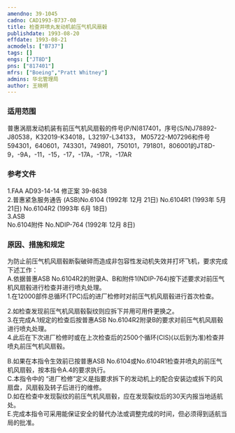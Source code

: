 ```yaml
---
amendno: 39-1045  
cadno: CAD1993-B737-08  
title: 检查并喷丸发动机前压气机风扇毂  
publishdate: 1993-08-20  
effdate: 1993-08-21  
acmodels: ["B737"]  
tags: []  
engs: ["JT8D"]  
pns: ["817401"]  
mfrs: ["Boeing","Pratt Whitney"]  
admins: 华北管理局  
author: 王晓明  
---
```

  
### 适用范围  
普惠涡扇发动机装有前压气机风扇毂的件号(P/N)817401，序号(S/N)J78892-J80538，K32019-K34018，L32197-L34133， M05722-M07296和件号594301，640601，743301，749801，750101，791801，806001的JT8D-9，-9A，-11，-15，-17，-17A，-17R，-17AR  
  
<!--more-->  
### 参考文件  
  1.FAA AD93-14-14 修正案 39-8638  
  2.普惠紧急服务通告 (ASB)No.6104 (1992年 12月 21日) No.6104R1 (1993年 5月 21日) No.6104R2 (1993年 6月 18日)  
  3.ASB  
No.6104附件 No.NDIP-764 (1992年 12月 8日)  
  
### 原因、措施和规定  

  为防止前压气机风扇毂断裂破碎而造成非包容性发动机失效并打坏飞机，要求完成下述工作：  
A.依据普惠ASB No.6104R2的附录A、B和附件1(NDIP-764)按下述要求对前压气机风扇毂进行检查并进行喷丸处理。  
  1.在12000部件总循环(TPC)后的进厂检修时对前压气机风扇毂进行首次检查。  
  
  2.如检查发现前压气机风扇毂裂纹则应拆下并用可用件更换之。  
  3.在完成A.1规定的检查后按普惠ASB No.6104R2附录B的要求对前压气机风扇毂进行喷丸处理。  
  4.此后在下次进厂检修时或在上次检查后的2500个循环(CIS)(以后到为准)检查并喷丸前压气机风扇毂。  
  
  B.如果在本指令生效前已按普惠ASB No.6104或No.6104R1检查并喷丸的前压气机风扇毂，按本指令A.4的要求执行。  
C.本指令中的 “进厂检修”定义是指要求拆下的发动机上的配合安装边或拆下的风扇盘，风扇毂及转子后进行的维修。  
  D.如在检查中发现裂纹的前压气机风扇毂，应在发现裂纹后的30天内报当地适航处。  
  E.完成本指令可采用能保证安全的替代办法或调整完成的时间，但必须得到适航当局的批准。  
  
